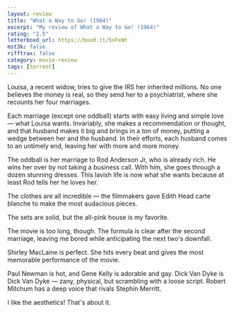 ```yaml
---
layout: review
title: "What a Way to Go! (1964)"
excerpt: "My review of What a Way to Go! (1964)"
rating: "2.5"
letterboxd_url: https://boxd.it/5vFxWt
mst3k: false
rifftrax: false
category: movie-review
tags: [torrent]
---
```


Louisa, a recent widow, tries to give the IRS her inherited millions. No one believes the money is real, so they send her to a psychiatrist, where she recounts her four marriages.

Each marriage (except one oddball) starts with easy living and simple love — what Louisa wants. Invariably, she makes a recommendation or thought, and that husband makes it big and brings in a ton of money, putting a wedge between her and the husband. In their efforts, each husband comes to an untimely end, leaving her with more and more money.

The oddball is her marriage to Rod Anderson Jr, who is already rich. He wins her over by not taking a business call. With him, she goes through a dozen stunning dresses. This lavish life is now what she wants because at least Rod tells her he loves her.

The clothes are all incredible — the filmmakers gave Edith Head carte blanche to make the most audacious pieces.

The sets are solid, but the all-pink house is my favorite.

The movie is too long, though. The formula is clear after the second marriage, leaving me bored while anticipating the next two's downfall.

Shirley MacLaine is perfect. She hits every beat and gives the most memorable performance of the movie.

Paul Newman is hot, and Gene Kelly is adorable and gay. Dick Van Dyke is Dick Van Dyke — zany, physical, but scrambling with a loose script. Robert Mitchum has a deep voice that rivals Stephin Merritt.

I like the aesthetics! That's about it.
